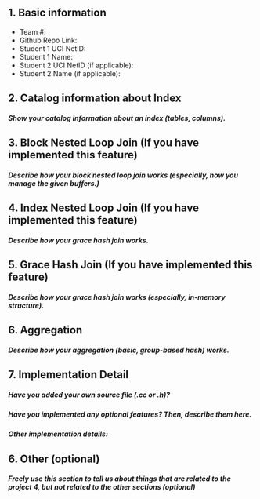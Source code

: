 ## 1. Basic information
- Team #:
- Github Repo Link:
- Student 1 UCI NetID:
- Student 1 Name:
- Student 2 UCI NetID (if applicable):
- Student 2 Name (if applicable):


## 2. Catalog information about Index
##### Show your catalog information about an index (tables, columns).


## 3. Block Nested Loop Join (If you have implemented this feature)
##### Describe how your block nested loop join works (especially, how you manage the given buffers.)


## 4. Index Nested Loop Join (If you have implemented this feature)
##### Describe how your grace hash join works.


## 5. Grace Hash Join (If you have implemented this feature)
##### Describe how your grace hash join works (especially, in-memory structure).


## 6. Aggregation
##### Describe how your aggregation (basic, group-based hash) works.


## 7. Implementation Detail
##### Have you added your own source file (.cc or .h)?

##### Have you implemented any optional features? Then, describe them here.

##### Other implementation details:


## 6. Other (optional)
##### Freely use this section to tell us about things that are related to the project 4, but not related to the other sections (optional)